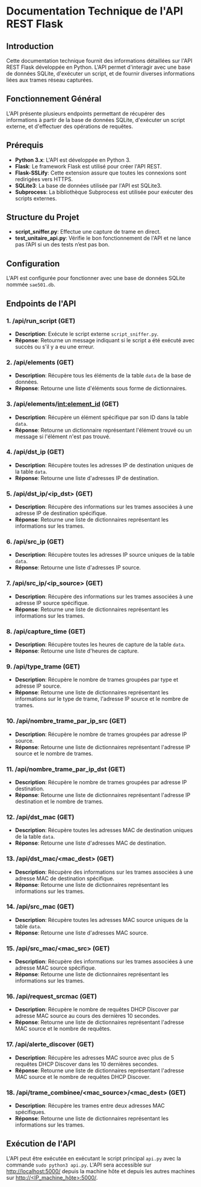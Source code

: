 # Documentation Technique de l'API REST Flask

## Introduction
Cette documentation technique fournit des informations détaillées sur l'API REST Flask développée en Python. L'API permet d'interagir avec une base de données SQLite, d'exécuter un script, et de fournir diverses informations liées aux trames réseau capturées.

## Fonctionnement Général
L'API présente plusieurs endpoints permettant de récupérer des informations à partir de la base de données SQLite, d'exécuter un script externe, et d'effectuer des opérations de requêtes.

## Prérequis
- **Python 3.x**: L'API est développée en Python 3.
- **Flask**: Le framework Flask est utilisé pour créer l'API REST.
- **Flask-SSLify**: Cette extension assure que toutes les connexions sont redirigées vers HTTPS.
- **SQLite3**: La base de données utilisée par l'API est SQLite3.
- **Subprocess**: La bibliothèque Subprocess est utilisée pour exécuter des scripts externes.

## Structure du Projet
- **script_sniffer.py**: Effectue une capture de trame en direct.
- **test_unitaire_api.py**: Vérifie le bon fonctionnement de l'API et ne lance pas l’API si un des tests n’est pas bon.

## Configuration
L'API est configurée pour fonctionner avec une base de données SQLite nommée `sae501.db`.

## Endpoints de l'API

### 1. **/api/run_script (GET)**
- **Description**: Exécute le script externe `script_sniffer.py`.
- **Réponse**: Retourne un message indiquant si le script a été exécuté avec succès ou s'il y a eu une erreur.

### 2. **/api/elements (GET)**
- **Description**: Récupère tous les éléments de la table `data` de la base de données.
- **Réponse**: Retourne une liste d'éléments sous forme de dictionnaires.

### 3. **/api/elements/<int:element_id> (GET)**
- **Description**: Récupère un élément spécifique par son ID dans la table `data`.
- **Réponse**: Retourne un dictionnaire représentant l'élément trouvé ou un message si l'élément n'est pas trouvé.

### 4. **/api/dst_ip (GET)**
- **Description**: Récupère toutes les adresses IP de destination uniques de la table `data`.
- **Réponse**: Retourne une liste d'adresses IP de destination.

### 5. **/api/dst_ip/<ip_dst> (GET)**
- **Description**: Récupère des informations sur les trames associées à une adresse IP de destination spécifique.
- **Réponse**: Retourne une liste de dictionnaires représentant les informations sur les trames.

### 6. **/api/src_ip (GET)**
- **Description**: Récupère toutes les adresses IP source uniques de la table `data`.
- **Réponse**: Retourne une liste d'adresses IP source.

### 7. **/api/src_ip/<ip_source> (GET)**
- **Description**: Récupère des informations sur les trames associées à une adresse IP source spécifique.
- **Réponse**: Retourne une liste de dictionnaires représentant les informations sur les trames.

### 8. **/api/capture_time (GET)**
- **Description**: Récupère toutes les heures de capture de la table `data`.
- **Réponse**: Retourne une liste d'heures de capture.

### 9. **/api/type_trame (GET)**
- **Description**: Récupère le nombre de trames groupées par type et adresse IP source.
- **Réponse**: Retourne une liste de dictionnaires représentant les informations sur le type de trame, l'adresse IP source et le nombre de trames.

### 10. **/api/nombre_trame_par_ip_src (GET)**
- **Description**: Récupère le nombre de trames groupées par adresse IP source.
- **Réponse**: Retourne une liste de dictionnaires représentant l'adresse IP source et le nombre de trames.

### 11. **/api/nombre_trame_par_ip_dst (GET)**
- **Description**: Récupère le nombre de trames groupées par adresse IP destination.
- **Réponse**: Retourne une liste de dictionnaires représentant l'adresse IP destination et le nombre de trames.

### 12. **/api/dst_mac (GET)**
- **Description**: Récupère toutes les adresses MAC de destination uniques de la table `data`.
- **Réponse**: Retourne une liste d'adresses MAC de destination.

### 13. **/api/dst_mac/<mac_dest> (GET)**
- **Description**: Récupère des informations sur les trames associées à une adresse MAC de destination spécifique.
- **Réponse**: Retourne une liste de dictionnaires représentant les informations sur les trames.

### 14. **/api/src_mac (GET)**
- **Description**: Récupère toutes les adresses MAC source uniques de la table `data`.
- **Réponse**: Retourne une liste d'adresses MAC source.

### 15. **/api/src_mac/<mac_src> (GET)**
- **Description**: Récupère des informations sur les trames associées à une adresse MAC source spécifique.
- **Réponse**: Retourne une liste de dictionnaires représentant les informations sur les trames.

### 16. **/api/request_srcmac (GET)**
- **Description**: Récupère le nombre de requêtes DHCP Discover par adresse MAC source au cours des dernières 10 secondes.
- **Réponse**: Retourne une liste de dictionnaires représentant l'adresse MAC source et le nombre de requêtes.

### 17. **/api/alerte_discover (GET)**
- **Description**: Récupère les adresses MAC source avec plus de 5 requêtes DHCP Discover dans les 10 dernières secondes.
- **Réponse**: Retourne une liste de dictionnaires représentant l'adresse MAC source et le nombre de requêtes DHCP Discover.

### 18. **/api/trame_combinee/<mac_source>/<mac_dest> (GET)**
- **Description**: Récupère les trames entre deux adresses MAC spécifiques.
- **Réponse**: Retourne une liste de dictionnaires représentant les informations sur les trames.

## Exécution de l'API
L'API peut être exécutée en exécutant le script principal `api.py` avec la commande `sudo python3 api.py`. L'API sera accessible sur [http://localhost:5000/](http://localhost:5000/) depuis la machine hôte et depuis les autres machines sur [http://<IP_machine_hôte>:5000/](http://<IP_machine_hôte>:5000/).
